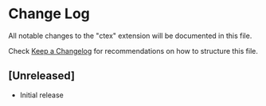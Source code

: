 # Change Log

All notable changes to the "ctex" extension will be documented in this file.

Check [Keep a Changelog](http://keepachangelog.com/) for recommendations on how to structure this file.

## [Unreleased]

- Initial release